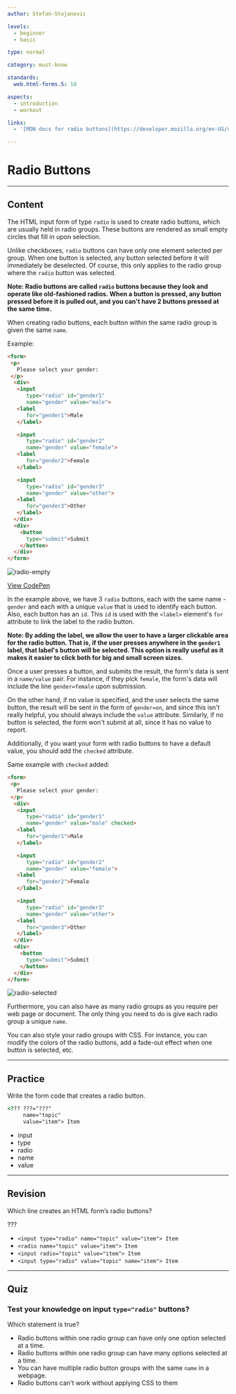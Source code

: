 ```yaml
---
author: Stefan-Stojanovic

levels:
  - beginner
  - basic

type: normal

category: must-know

standards:
  web.html-forms.5: 10

aspects:
  - introduction
  - workout

links:
  - '[MDN docs for radio buttons](https://developer.mozilla.org/en-US/docs/Web/HTML/Element/input/radio){website}'

---
```

# Radio Buttons
---
## Content

The HTML input form of type `radio` is used to create radio buttons, which are usually held in radio groups. These buttons are rendered as small empty circles that fill in upon selection.

Unlike checkboxes, `radio` buttons can have only one element selected per group. When one button is selected, any button selected before it will immediately be deselected. Of course, this only applies to the radio group where the `radio` button was selected.

**Note: Radio buttons are called `radio` buttons because they look and operate like old-fashioned radios. When a button is pressed, any button pressed before it is pulled out, and you can't have 2 buttons pressed at the same time.**

When creating radio buttons, each button within the same radio group is given the same `name`.

Example:
```html
<form>
 <p>
   Please select your gender:
 </p>
  <div>
   <input
      type="radio" id="gender1"
      name="gender" value="male">
   <label
      for="gender1">Male
   </label>

   <input
      type="radio" id="gender2"
      name="gender" value="female">
   <label
      for="gender2">Female
   </label>

   <input
      type="radio" id="gender3"
      name="gender" value="other">
   <label
      for="gender3">Other
   </label>
  </div>
  <div>
    <button
      type="submit">Submit
    </button>
  </div>
</form>
```

![radio-empty](https://img.enkipro.com/bb20ad9b34393a58aed6266ebef4144e.png)

[View CodePen](https://codepen.io/enkidevs/pen/QBdKZJ)

In the example above, we have 3 `radio` buttons, each with the same name - `gender` and each with a unique `value` that is used to identify each button. Also, each button has an `id`. This `id` is used with the `<label>` element's `for` attribute to link the label to the radio button.

**Note: By adding the label, we allow the user to have a larger clickable area for the radio button. That is, if the user presses anywhere in the `gender1` label, that label's button will be selected. This option is really useful as it makes it easier to click both for big and small screen sizes.**

Once a user presses a button, and submits the result, the form's data is sent in a `name/value` pair. For instance, if they pick `female`, the form's data will include the line `gender=female` upon submission.

On the other hand, if no value is specified, and the user selects the same button, the result will be sent in the form of `gender=on`, and since this isn't really helpful, you should always include the `value` attribute. Similarly, if no button is selected, the form won't submit at all, since it has no value to report.

Additionally, if you want your form with radio buttons to have a default value, you should add the `checked` attribute.

Same example with `checked` added:
```html
<form>
 <p>
   Please select your gender:
 </p>
  <div>
   <input
      type="radio" id="gender1"
      name="gender" value="male" checked>
   <label
      for="gender1">Male
   </label>

   <input
      type="radio" id="gender2"
      name="gender" value="female">
   <label
      for="gender2">Female
   </label>

   <input
      type="radio" id="gender3"
      name="gender" value="other">
   <label
      for="gender3">Other
   </label>
  </div>
  <div>
    <button
      type="submit">Submit
    </button>
  </div>
</form>
```

![radio-selected](https://img.enkipro.com/ce8d1eb374eeaf7046c6b3916ed11443.png)

Furthermore, you can also have as many radio groups as you require per web page or document. The only thing you need to do is give each radio group a unique `name`.

You can also style your radio groups with CSS. For instance, you can modify the colors of the radio buttons, add a fade-out effect when one button is selected, etc.

---
## Practice

Write the form code that creates a radio button.

```html
<??? ???="???"
     name="topic"
     value="item"> Item
```

* input
* type
* radio
* name
* value

---
## Revision

Which line creates an HTML form’s radio buttons?

???

* `<input type="radio" name="topic" value="item"> Item`
* `<radio name="topic" value="item"> Item`
* `<input radio="topic" value="item"> Item`
* `<input type="radio" value="topic" name="item"> Item`

---
## Quiz

### Test your knowledge on input `type="radio"` buttons?

Which statement is true?

* Radio buttons within one radio group can have only one option selected at a time.
* Radio buttons within one radio group can have many options selected at a time.
* You can have multiple radio button groups with the same `name` in a webpage.
* Radio buttons can't work without applying CSS to them
